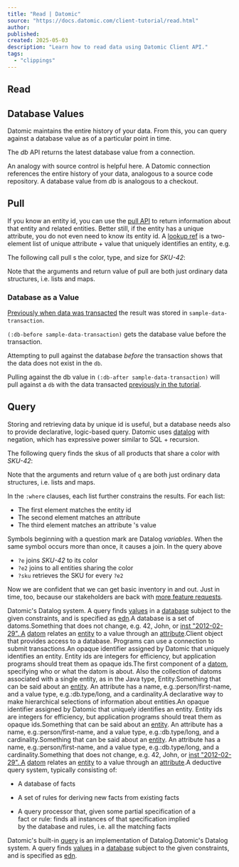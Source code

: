 ```yaml
---
title: "Read | Datomic"
source: "https://docs.datomic.com/client-tutorial/read.html"
author:
published:
created: 2025-05-03
description: "Learn how to read data using Datomic Client API."
tags:
  - "clippings"
---
```

## Read

## Database Values

Datomic maintains the entire history of your data. From this, you can query against a database value as of a particular point in time.

The *db* API returns the latest database value from a connection.

An analogy with source control is helpful here. A Datomic connection references the entire history of your data, analogous to a source code repository. A database value from *db* is analogous to a checkout.

## Pull

If you know an entity id, you can use the [pull API](https://docs.datomic.com/query/query-pull.html) to return information about that entity and related entities. Better still, if the entity has a unique attribute, you do not even need to know its entity id. A [lookup ref](https://docs.datomic.com/whatis/data-model.html#lookup-refs) is a two-element list of unique attribute + value that uniquely identifies an entity, e.g.

The following call pull s the color, type, and size for *SKU-42*:

Note that the arguments and return value of pull are both just ordinary data structures, i.e. lists and maps.

### Database as a Value

[Previously when data was transacted](https://docs.datomic.com/client-tutorial/assertion.html#sample-data) the result was stored in `sample-data-transaction`.

`(:db-before sample-data-transaction)` gets the database value before the transaction.

Attempting to pull against the database *before* the transaction shows that the data does not exist in the `db`.

Pulling against the db value in `(:db-after sample-data-transaction)` will pull against a `db` with the data transacted [previously in the tutorial](https://docs.datomic.com/client-tutorial/assertion.html#sample-data).

## Query

Storing and retrieving data by unique id is useful, but a database needs also to provide declarative, logic-based query. Datomic uses [datalog](https://docs.datomic.com/whatis/data-model.html#datalog) with negation, which has expressive power similar to SQL + recursion.

The following query finds the skus of all products that share a color with *SKU-42*:

Note that the arguments and return value of `q` are both just ordinary data structures, i.e. lists and maps.

In the `:where` clauses, each list further constrains the results. For each list:

- The first element matches the entity id
- The second element matches an attribute
- The third element matches an attribute 's value

Symbols beginning with a question mark are Datalog *variables*. When the same symbol occurs more than once, it causes a join. In the query above

- `?e` joins *SKU-42* to its color
- `?e2` joins to all entities sharing the color
- `?sku` retrieves the SKU for every `?e2`

Now we are confident that we can get basic inventory in and out. Just in time, too, because our stakeholders are back with [more feature requests](https://docs.datomic.com/client-tutorial/accumulate.html).

Datomic's Datalog system. A query finds [values](https://docs.datomic.com/glossary.html#value) in a [database](https://docs.datomic.com/glossary.html#database) subject to the given constraints, and is specified as [edn](https://docs.datomic.com/glossary.html#edn).A database is a set of datoms.Something that does not change, e.g. 42, John, or [inst "2012-02-29". A](https://docs.datomic.com/glossary.html#inst) [datom](https://docs.datomic.com/glossary.html#datom) relates an [entity](https://docs.datomic.com/glossary.html#entity) to a value through an [attribute](https://docs.datomic.com/glossary.html#attribute).Client object that provides access to a database. Programs can use a connection to submit transactions.An opaque identifier assigned by Datomic that uniquely identifies an entity. Entity ids are integers for efficiency, but application programs should treat them as opaque ids.The first component of a [datom](https://docs.datomic.com/glossary.html#datom), specifying who or what the datom is about. Also the collection of datoms associated with a single entity, as in the Java type, Entity.Something that can be said about an [entity](https://docs.datomic.com/glossary.html#entity). An attribute has a name, e.g.:person/first-name, and a value type, e.g.:db.type/long, and a cardinality.A declarative way to make hierarchical selections of information about entities.An opaque identifier assigned by Datomic that uniquely identifies an entity. Entity ids are integers for efficiency, but application programs should treat them as opaque ids.Something that can be said about an [entity](https://docs.datomic.com/glossary.html#entity). An attribute has a name, e.g.:person/first-name, and a value type, e.g.:db.type/long, and a cardinality.Something that can be said about an [entity](https://docs.datomic.com/glossary.html#entity). An attribute has a name, e.g.:person/first-name, and a value type, e.g.:db.type/long, and a cardinality.Something that does not change, e.g. 42, John, or [inst "2012-02-29". A](https://docs.datomic.com/glossary.html#inst) [datom](https://docs.datomic.com/glossary.html#datom) relates an [entity](https://docs.datomic.com/glossary.html#entity) to a value through an [attribute](https://docs.datomic.com/glossary.html#attribute).A deductive query system, typically consisting of:  
- A database of facts
  
- A set of rules for deriving new facts from existing facts
  
- A query processor that, given some partial specification of a  
	fact or rule: finds all instances of that specification implied  
	by the database and rules, i.e. all the matching facts
  
Datomic's built-in [query](https://docs.datomic.com/glossary.html#query) is an implementation of Datalog.Datomic's Datalog system. A query finds [values](https://docs.datomic.com/glossary.html#value) in a [database](https://docs.datomic.com/glossary.html#database) subject to the given constraints, and is specified as [edn](https://docs.datomic.com/glossary.html#edn).